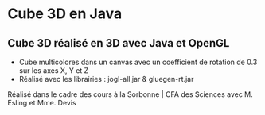 # Cube 3D en Java 

## Cube 3D réalisé en 3D avec Java et OpenGL

- Cube multicolores dans un canvas avec un coefficient de rotation de 0.3 sur les axes X, Y et Z 
- Réalisé avec les librairies : jogl-all.jar & gluegen-rt.jar

Réalisé dans le cadre des cours à la Sorbonne | CFA des Sciences avec M. Esling et Mme. Devis
